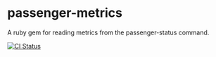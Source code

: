 # passenger-metrics
A ruby gem for reading metrics from the passenger-status command. 

[![CI Status](https://github.com/controlshift/passenger-metrics/actions/workflows/ci.yml/badge.svg)](https://github.com/controlshift/passenger-metrics/actions/workflows/ci.yml)
